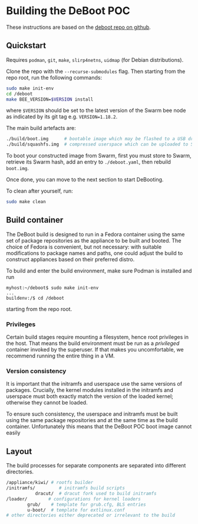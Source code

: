# Building the DeBoot POC

These instructions are based on the [deboot repo on github](https://github.com/debootdevs/deboot).

## Quickstart

Requires `podman`, `git`, `make`, `slirp4netns`, `uidmap` (for Debian distributions).

Clone the repo with the `--recurse-submodules` flag. Then starting from the repo root, run the following commands:

```sh
sudo make init-env
cd /deboot
make BEE_VERSION=$VERSION install
```

where `$VERSION` should be set to the latest version of the Swarm bee node as indicated by its git tag e.g. `VERSION=1.18.2`.

The main build artefacts are:

```sh
./build/boot.img      # bootable image which may be flashed to a USB drive
./build/squashfs.img  # compressed userspace which can be uploaded to Swarm and booted
```

To boot your constructed image from Swarm, first you must store to Swarm, retrieve its Swarm hash, add an entry to `./deboot.yaml`, then rebuild `boot.img`.

Once done, you can move to the next section to start DeBooting.

To clean after yourself, run:

```sh
sudo make clean
```

## Build container

The DeBoot build is designed to run in a Fedora container using the same set of package repositories as the appliance to be built and booted. The choice of Fedora is convenient, but not necessary: with suitable modifications to package names and paths, one could adjust the build to construct appliances based on their preferred distro.

To build and enter the build environment, make sure Podman is installed and run

```
myhost:~/deboot$ sudo make init-env
...
buildenv:/$ cd /deboot
```

starting from the repo root.

### Privileges

Certain build stages require mounting a filesystem, hence root privileges in the host. That means the build environment must be run as a *privileged* container invoked by the superuser. If that makes you uncomfortable, we recommend running the entire thing in a VM.

### Version consistency

It is important that the initramfs and userspace use the same versions of packages. Crucially, the kernel modules installed in the initramfs and userspace must both exactly match the version of the loaded kernel; otherwise they cannot be loaded.

To ensure such consistency, the userspace and initramfs must be built using the same package repositories and at the same time as the build container. Unfortunately this means that the DeBoot POC boot image cannot easily

## Layout

The build processes for separate components are separated into different directories.

```sh
/appliance/kiwi/ # rootfs builder
/initramfs/         # initramfs build scripts
           dracut/  # dracut fork used to build initramfs
/loader/		# configurations for kernel loaders
        grub/    # template for grub.cfg, BLS entries
        u-boot/  # template for extlinux.conf
# other directories either deprecated or irrelevant to the build
```

